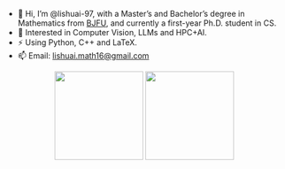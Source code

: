 
- 👋 Hi, I’m @lishuai-97, with a Master’s and Bachelor’s degree in Mathematics from [BJFU](http://www.bjfu.edu.cn/index.htm), and currently a first-year Ph.D. student in CS.
- 👀 Interested in Computer Vision, LLMs and HPC+AI.
- ⚡ Using Python, C++ and LaTeX.
- 📫 Email: lishuai.math16@gmail.com

<p align="center">
<img height="160px" src="https://github-readme-stats.vercel.app/api?username=lishuai-97&show_icons=true&hide=issues" />
<img height="160px" src="https://github-readme-stats.vercel.app/api/top-langs/?username=lishuai-97&layout=compact" />
</p>

<!--
**lishuai-97/lishuai-97** is a ✨ _special_ ✨ repository because its `README.md` (this file) appears on your GitHub profile.

Here are some ideas to get you started:

- 🔭 I’m currently working on ...
- 🌱 I’m currently learning ...
- 👯 I’m looking to collaborate on ...
- 🤔 I’m looking for help with ...
- 💬 Ask me about ...
- 📫 How to reach me: ...
- 😄 Pronouns: ...
- ⚡ Fun fact: ...

- 😄 Dived into DL due to modest mathematical talent. 
- 👀 Interested in Mechine Learning, Deep Learning and HPC+AI.
- 👯 Looking to collaborate on Computer Vision, LLMs and VLLMs.
- 🌱 Currently learning High Performance Computing.

-->
